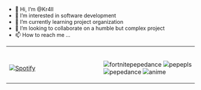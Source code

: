 


- 👋 Hi, I’m @Kr4ll
- 👀 I’m interested in software development 
- 🌱 I’m currently learning project organization
- 💞️ I’m looking to collaborate on a humble but complex project
- 📫 How to reach me ...

<!---
Kr4ll/Kr4ll is a ✨ special ✨ repository because its `README.md` (this file) appears on your GitHub profile.
You can click the Preview link to take a look at your changes.
--->
<table width = "100%">
  <tr width="100%">
    <td width="50%">
  <br>

[![Spotify](https://novatorem-indol-three.vercel.app/api/spotify)](https://open.spotify.com/user/albertranger7)

  </td>
  <td width="50%">
  <br>

![fortnitepepedance](https://user-images.githubusercontent.com/68104451/114303700-c17c7900-9acf-11eb-8f5c-4b7c4673739c.gif)
![pepepls](https://user-images.githubusercontent.com/68104451/114303706-c5100000-9acf-11eb-8ee4-0e75d8932f3e.gif)
![pepedance](https://user-images.githubusercontent.com/68104451/114303707-c6412d00-9acf-11eb-897d-88840e56ec52.gif)
![anime](https://github.com/Kr4ll/C-Operative-System/blob/main/gto-atfuraxx.gif)

